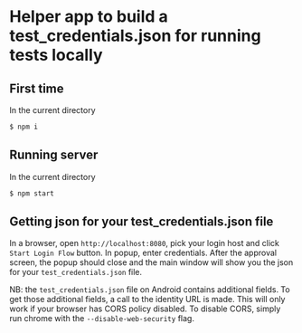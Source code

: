 # Helper app to build a test_credentials.json for running tests locally

## First time
In the current directory
```sh
$ npm i
```

## Running server
In the current directory
```sh
$ npm start
```

## Getting json for your test_credentials.json file
In a browser, open `http://localhost:8080`, pick your login host and click `Start Login Flow` button.
In popup, enter credentials.
After the approval screen, the popup should close and the main window will show you the json for your `test_credentials.json` file.

NB: the `test_credentials.json` file on Android contains additional fields. To get those additional fields, a call to the identity URL is made. This will only work if your browser has CORS policy disabled. To disable CORS, simply run chrome with the `--disable-web-security` flag.

